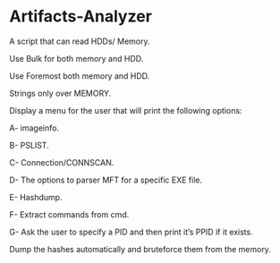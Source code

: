 # Artifacts-Analyzer

A script that can read HDDs/ Memory.

Use Bulk for both memory and HDD.

Use Foremost both memory and HDD.

Strings only over MEMORY.

 Display a menu for the user that will print the following options:
 
 A- imageinfo.
 
 B- PSLIST.
 
 C- Connection/CONNSCAN.
 
 D- The options to parser MFT for a specific EXE file. 
 
 E- Hashdump.
 
 F- Extract commands from cmd.
 
 G- Ask the user to specify a PID and then print it’s PPID if it exists.

Dump the hashes automatically and bruteforce them from the memory.
